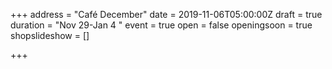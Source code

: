 +++
address = "Café December"
date = 2019-11-06T05:00:00Z
draft = true
duration = "Nov 29-Jan 4 "
event = true
open = false
openingsoon = true
shopslideshow = []

+++
